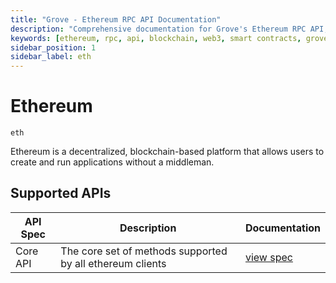 ```yaml
---
title: "Grove - Ethereum RPC API Documentation"
description: "Comprehensive documentation for Grove's Ethereum RPC API, covering endpoint details and integration strategies for blockchain developers."
keywords: [ethereum, rpc, api, blockchain, web3, smart contracts, grove, pocket, pokt]
sidebar_position: 1
sidebar_label: eth
---
```


# Ethereum

`eth`

Ethereum is a decentralized, blockchain-based platform that allows users to create and run applications without a middleman.  

## Supported APIs

| API Spec | Description                                               | Documentation                  |
| -------- | --------------------------------------------------------- | ------------------------------ |
| Core API | The core set of methods supported by all ethereum clients | [view spec](../specs/core-api) |

